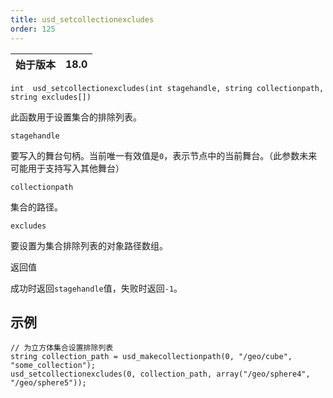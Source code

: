 ```yaml
---
title: usd_setcollectionexcludes
order: 125
---
```

| 始于版本 | 18.0 |
| --- | --- |

`int  usd_setcollectionexcludes(int stagehandle, string collectionpath, string excludes[])`

此函数用于设置集合的排除列表。

`stagehandle`

要写入的舞台句柄。当前唯一有效值是`0`，表示节点中的当前舞台。（此参数未来可能用于支持写入其他舞台）

`collectionpath`

集合的路径。

`excludes`

要设置为集合排除列表的对象路径数组。

返回值

成功时返回`stagehandle`值，失败时返回`-1`。

## 示例

```vex
// 为立方体集合设置排除列表
string collection_path = usd_makecollectionpath(0, "/geo/cube", "some_collection");
usd_setcollectionexcludes(0, collection_path, array("/geo/sphere4", "/geo/sphere5"));

```
